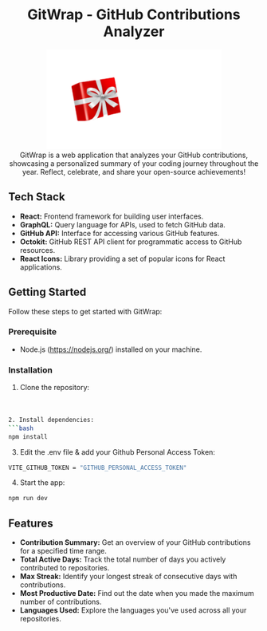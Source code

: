 <h1 align="center">GitWrap - GitHub Contributions Analyzer</h1>
<div align="center"><img src="./src/assets/images/logo.png" width="350px" height="200px"/></div>
<div align="center">GitWrap is a web application that analyzes your GitHub contributions, showcasing a personalized summary of your coding journey throughout the year. Reflect, celebrate, and share your open-source achievements!</div>


## Tech Stack

- **React:** Frontend framework for building user interfaces.
- **GraphQL:** Query language for APIs, used to fetch GitHub data.
- **GitHub API:** Interface for accessing various GitHub features.
- **Octokit:** GitHub REST API client for programmatic access to GitHub resources.
- **React Icons:** Library providing a set of popular icons for React applications.

## Getting Started
Follow these steps to get started with GitWrap:

### Prerequisite

- Node.js (https://nodejs.org/) installed on your machine.

### Installation

1. Clone the repository:
```bash

   
2. Install dependencies:
```bash
npm install
```
3. Edit the .env file & add your Github Personal Access Token:
```bash
VITE_GITHUB_TOKEN = "GITHUB_PERSONAL_ACCESS_TOKEN"
```
4. Start the app:
```bash
npm run dev
  ```

## Features

- **Contribution Summary:** Get an overview of your GitHub contributions for a specified time range.
- **Total Active Days:** Track the total number of days you actively contributed to repositories.
- **Max Streak:** Identify your longest streak of consecutive days with contributions.
- **Most Productive Date:** Find out the date when you made the maximum number of contributions.
- **Languages Used:** Explore the languages you've used across all your repositories.
  



